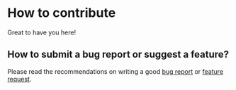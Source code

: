 # How to contribute

Great to have you here! 

## How to submit a bug report or suggest a feature?

Please read the recommendations on writing a good [bug report](http://developer.piwik.org/guides/core-team-workflow#submitting-a-bug-report) or [feature request](http://developer.piwik.org/guides/core-team-workflow#submitting-a-feature-request).

